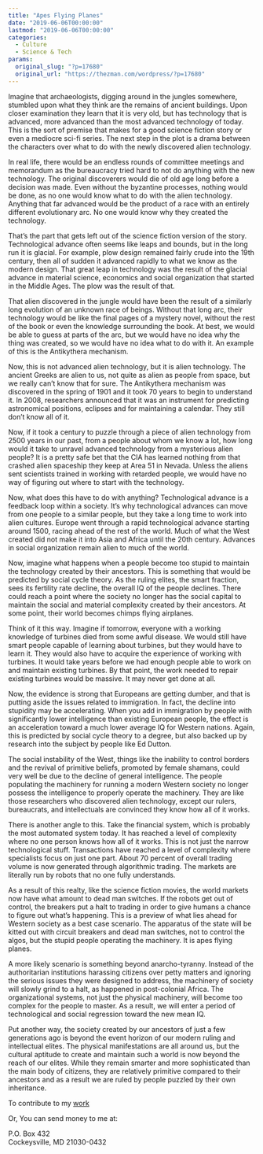 ```yaml
---
title: "Apes Flying Planes"
date: "2019-06-06T00:00:00"
lastmod: "2019-06-06T00:00:00"
categories:
  - Culture
  - Science & Tech
params:
  original_slug: "?p=17680"
  original_url: "https://thezman.com/wordpress/?p=17680"
---
```


Imagine that archaeologists, digging around in the jungles somewhere,
stumbled upon what they think are the remains of ancient buildings. Upon
closer examination they learn that it is very old, but has technology
that is advanced, more advanced than the most advanced technology of
today. This is the sort of premise that makes for a good science fiction
story or even a mediocre sci-fi series. The next step in the plot is a
drama between the characters over what to do with the newly discovered
alien technology.

In real life, there would be an endless rounds of committee meetings and
memorandum as the bureaucracy tried hard to not do anything with the new
technology. The original discoverers would die of old age long before a
decision was made. Even without the byzantine processes, nothing would
be done, as no one would know what to do with the alien technology.
Anything that far advanced would be the product of a race with an
entirely different evolutionary arc. No one would know why they created
the technology.

That’s the part that gets left out of the science fiction version of the
story. Technological advance often seems like leaps and bounds, but in
the long run it is glacial. For example, plow design remained fairly
crude into the 19th century, then all of sudden it advanced rapidly to
what we know as the modern design. That great leap in technology was the
result of the glacial advance in material science, economics and social
organization that started in the Middle Ages. The plow was the result of
that.

That alien discovered in the jungle would have been the result of a
similarly long evolution of an unknown race of beings. Without that long
arc, their technology would be like the final pages of a mystery novel,
without the rest of the book or even the knowledge surrounding the book.
At best, we would be able to guess at parts of the arc, but we would
have no idea why the thing was created, so we would have no idea what to
do with it. An example of this is the Antikythera mechanism.

Now, this is not advanced alien technology, but it is alien technology.
The ancient Greeks are alien to us, not quite as alien as people from
space, but we really can’t know that for sure. The Antikythera mechanism
was discovered in the spring of 1901 and it took 70 years to begin to
understand it. In 2008, researchers announced that it was an instrument
for predicting astronomical positions, eclipses and for maintaining a
calendar. They still don’t know all of it.

Now, if it took a century to puzzle through a piece of alien technology
from 2500 years in our past, from a people about whom we know a lot, how
long would it take to unravel advanced technology from a mysterious
alien people? It is a pretty safe bet that the CIA has learned nothing
from that crashed alien spaceship they keep at Area 51 in Nevada. Unless
the aliens sent scientists trained in working with retarded people, we
would have no way of figuring out where to start with the technology.

Now, what does this have to do with anything? Technological advance is a
feedback loop within a society. It’s why technological advances can move
from one people to a similar people, but they take a long time to work
into alien cultures. Europe went through a rapid technological advance
starting around 1500, racing ahead of the rest of the world. Much of
what the West created did not make it into Asia and Africa until the
20th century. Advances in social organization remain alien to much of
the world.

Now, imagine what happens when a people become too stupid to maintain
the technology created by their ancestors. This is something that would
be predicted by social cycle theory. As the ruling elites, the smart
fraction, sees its fertility rate decline, the overall IQ of the people
declines. There could reach a point where the society no longer has the
social capital to maintain the social and material complexity created by
their ancestors. At some point, their world becomes chimps flying
airplanes.

Think of it this way. Imagine if tomorrow, everyone with a working
knowledge of turbines died from some awful disease. We would still have
smart people capable of learning about turbines, but they would have to
learn it. They would also have to acquire the experience of working with
turbines. It would take years before we had enough people able to work
on and maintain existing turbines. By that point, the work needed to
repair existing turbines would be massive. It may never get done at all.

Now, the evidence is strong that Europeans are getting dumber, and that
is putting aside the issues related to immigration. In fact, the decline
into stupidity may be accelerating. When you add in immigration by
people with significantly lower intelligence than existing European
people, the effect is an acceleration toward a much lower average IQ for
Western nations. Again, this is predicted by social cycle theory to a
degree, but also backed up by research into the subject by people like
Ed Dutton.

The social instability of the West, things like the inability to control
borders and the revival of primitive beliefs, promoted by female
shamans, could very well be due to the decline of general intelligence.
The people populating the machinery for running a modern Western society
no longer possess the intelligence to properly operate the machinery.
They are like those researchers who discovered alien technology, except
our rulers, bureaucrats, and intellectuals are convinced they know how
all of it works.

There is another angle to this. Take the financial system, which is
probably the most automated system today. It has reached a level of
complexity where no one person knows how all of it works. This is not
just the narrow technological stuff. Transactions have reached a level
of complexity where specialists focus on just one part. About 70 percent
of overall trading volume is now generated through algorithmic trading.
The markets are literally run by robots that no one fully understands.

As a result of this realty, like the science fiction movies, the world
markets now have what amount to dead man switches. If the robots get out
of control, the breakers put a halt to trading in order to give humans a
chance to figure out what’s happening. This is a preview of what lies
ahead for Western society as a best case scenario. The apparatus of the
state will be kitted out with circuit breakers and dead man switches,
not to control the algos, but the stupid people operating the machinery.
It is apes flying planes.

A more likely scenario is something beyond anarcho-tyranny. Instead of
the authoritarian institutions harassing citizens over petty matters and
ignoring the serious issues they were designed to address, the machinery
of society will slowly grind to a halt, as happened in post-colonial
Africa. The organizational systems, not just the physical machinery,
will become too complex for the people to master. As a result, we will
enter a period of technological and social regression toward the new
mean IQ.

Put another way, the society created by our ancestors of just a few
generations ago is beyond the event horizon of our modern ruling and
intellectual elites. The physical manifestations are all around us, but
the cultural aptitude to create and maintain such a world is now beyond
the reach of our elites. While they remain smarter and more
sophisticated than the main body of citizens, they are relatively
primitive compared to their ancestors and as a result we are ruled by
people puzzled by their own inheritance.

To contribute to my <a href="https://www.subscribestar.com/the-z-blog"
rel="noopener noreferrer">work</a>

Or, You can send money to me at:

P.O. Box 432  
Cockeysville, MD 21030-0432
